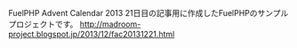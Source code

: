 FuelPHP Advent Calendar 2013 21日目の記事用に作成したFuelPHPのサンプルプロジェクトです。
http://madroom-project.blogspot.jp/2013/12/fac20131221.html
